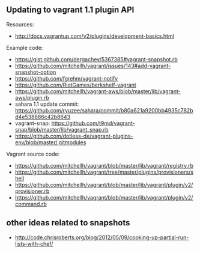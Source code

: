 ## Updating to vagrant 1.1 plugin API

Resources:

* http://docs.vagrantup.com/v2/plugins/development-basics.html

Example code:

* https://gist.github.com/dergachev/5367385#vagrant-snapshot.rb
* https://github.com/mitchellh/vagrant/issues/143#add-vagrant-snapshot-option
* https://github.com/fgrehm/vagrant-notify
* https://github.com/RiotGames/berkshelf-vagrant
* https://github.com/mitchellh/vagrant-aws/blob/master/lib/vagrant-aws/plugin.rb
* sahara 1.1 update commit: https://github.com/ryuzee/sahara/commit/b80a621a9200bb4935c782bd4e538886c42b8643
* vagrant-snap: https://github.com/t9md/vagrant-snap/blob/master/lib/vagrant_snap.rb
* https://github.com/dotless-de/vagrant-plugins-env/blob/master/.gitmodules

Vagrant source code:

* https://github.com/mitchellh/vagrant/blob/master/lib/vagrant/registry.rb
* https://github.com/mitchellh/vagrant/tree/master/plugins/provisioners/shell
* https://github.com/mitchellh/vagrant/blob/master/lib/vagrant/plugin/v2/provisioner.rb
* https://github.com/mitchellh/vagrant/blob/master/lib/vagrant/plugin/v2/command.rb

## other ideas related to snapshots

* http://code.chrisroberts.org/blog/2012/05/09/cooking-up-partial-run-lists-with-chef/
